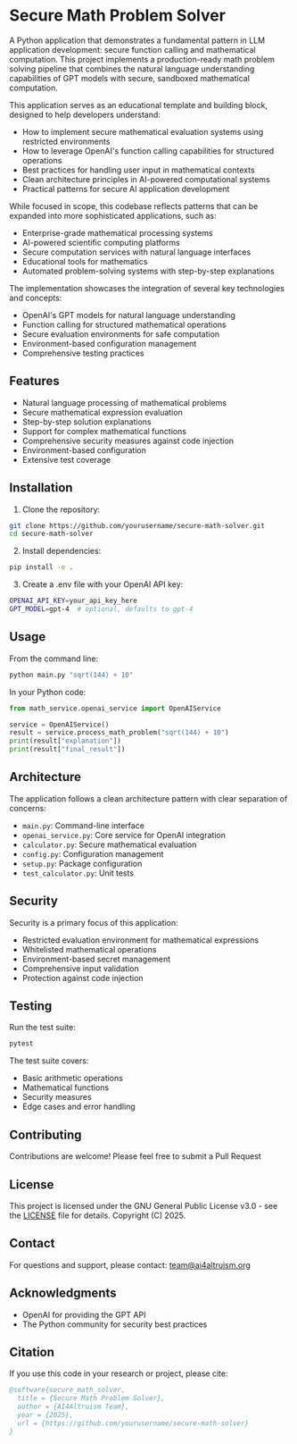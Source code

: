 # Secure Math Problem Solver

A Python application that demonstrates a fundamental pattern in LLM application development: secure function calling and mathematical computation. This project implements a production-ready math problem solving pipeline that combines the natural language understanding capabilities of GPT models with secure, sandboxed mathematical computation.

This application serves as an educational template and building block, designed to help developers understand:
* How to implement secure mathematical evaluation systems using restricted environments
* How to leverage OpenAI's function calling capabilities for structured operations
* Best practices for handling user input in mathematical contexts
* Clean architecture principles in AI-powered computational systems
* Practical patterns for secure AI application development

While focused in scope, this codebase reflects patterns that can be expanded into more sophisticated applications, such as:
* Enterprise-grade mathematical processing systems
* AI-powered scientific computing platforms
* Secure computation services with natural language interfaces
* Educational tools for mathematics
* Automated problem-solving systems with step-by-step explanations

The implementation showcases the integration of several key technologies and concepts:
* OpenAI's GPT models for natural language understanding
* Function calling for structured mathematical operations
* Secure evaluation environments for safe computation
* Environment-based configuration management
* Comprehensive testing practices

## Features

* Natural language processing of mathematical problems
* Secure mathematical expression evaluation
* Step-by-step solution explanations
* Support for complex mathematical functions
* Comprehensive security measures against code injection
* Environment-based configuration
* Extensive test coverage

## Installation

1. Clone the repository:
```bash
git clone https://github.com/yourusername/secure-math-solver.git
cd secure-math-solver
```

2. Install dependencies:
```bash
pip install -e .
```

3. Create a .env file with your OpenAI API key:
```bash
OPENAI_API_KEY=your_api_key_here
GPT_MODEL=gpt-4  # optional, defaults to gpt-4
```

## Usage

From the command line:
```bash
python main.py "sqrt(144) + 10"
```

In your Python code:
```python
from math_service.openai_service import OpenAIService

service = OpenAIService()
result = service.process_math_problem("sqrt(144) + 10")
print(result["explanation"])
print(result["final_result"])
```

## Architecture

The application follows a clean architecture pattern with clear separation of concerns:

* `main.py`: Command-line interface
* `openai_service.py`: Core service for OpenAI integration
* `calculator.py`: Secure mathematical evaluation
* `config.py`: Configuration management
* `setup.py`: Package configuration
* `test_calculator.py`: Unit tests

## Security

Security is a primary focus of this application:
* Restricted evaluation environment for mathematical expressions
* Whitelisted mathematical operations
* Environment-based secret management
* Comprehensive input validation
* Protection against code injection

## Testing

Run the test suite:
```bash
pytest
```

The test suite covers:
* Basic arithmetic operations
* Mathematical functions
* Security measures
* Edge cases and error handling

## Contributing

Contributions are welcome! Please feel free to submit a Pull Request

## License

This project is licensed under the GNU General Public License v3.0 - see the [LICENSE](LICENSE) file for details. Copyright (C) 2025.

## Contact

For questions and support, please contact: team@ai4altruism.org

## Acknowledgments

* OpenAI for providing the GPT API
* The Python community for security best practices

## Citation

If you use this code in your research or project, please cite:

```bibtex
@software{secure_math_solver,
  title = {Secure Math Problem Solver},
  author = {AI4Altruism Team},
  year = {2025},
  url = {https://github.com/yourusername/secure-math-solver}
}
```
